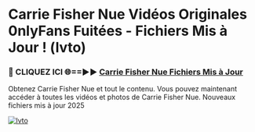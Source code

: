 # Carrie Fisher Nue Vidéos Originales 0nlyFans Fuitées - Fichiers Mis à Jour ! (lvto)

<h3>🔴 CLIQUEZ ICI 🌐==►► <a href="https://tinyurl.com/2pmr4ezf" rel="nofollow">Carrie Fisher Nue Fichiers Mis à Jour</a></h3>

Obtenez Carrie Fisher Nue et tout le contenu. Vous pouvez maintenant accéder à toutes les vidéos et photos de Carrie Fisher Nue. Nouveaux fichiers mis à jour 2025

[![lvto](https://i.imgur.com/6SNvagu.gif)](https://tinyurl.com/2pmr4ezf)
